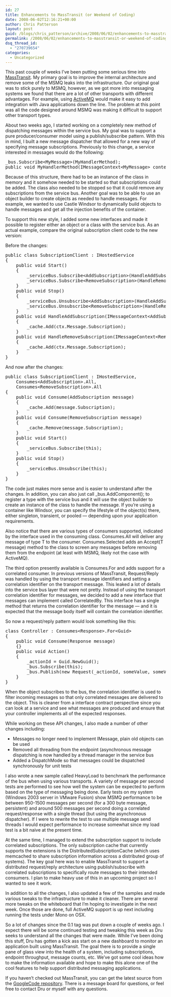 ```yaml
---
id: 27
title: Enhancements to MassTransit (or Weekend of Coding)
date: 2008-06-02T12:16:21+00:00
author: Chris Patterson
layout: post
guid: /blogs/chris_patterson/archive/2008/06/02/enhancements-to-masstransit-or-weekend-of-coding.aspx
permalink: /2008/06/02/enhancements-to-masstransit-or-weekend-of-coding/
dsq_thread_id:
  - "270739654"
categories:
  - Uncategorized
---
```

This past couple of weeks I&#8217;ve been putting some serious time into [MassTransit](http://masstransit.googlecode.com/). My primary goal is to improve the internal architecture and remove some of the MSMQ leaks into the infrastructure. Our original goal was to stick purely to MSMQ, however, as we got more into messaging systems we found that there are a lot of other transports with different advantages. For example, using [ActiveMQ](http://activemq.apache.org/) would make it easy to add integration with Java applications down the line. The problem at this point was all the code designed around MSMQ was making it difficult to support other transport types. 

About two weeks ago, I started working on a completely new method of dispatching messages within the service bus. My goal was to support a pure producer/consumer model using a publish/subscribe pattern. With this in mind, I built a new message dispatcher that allowed for a new way of specifying message subscriptions. Previously to this change, a service interested in messages would do the following: 

<pre>_bus.Subscribe&lt;MyMessage&gt;(MyHandlerMethod);
public void MyHandlerMethod(IMessageContext&lt;MyMessage&gt; context) {}
</pre>

Because of this structure, there had to be an instance of the class in memory and it somehow needed to be started so that subscriptions could be added. The class also needed to be stopped so that it could remove any subscriptions from the service bus. Another goal was to be able to use an object builder to create objects as needed to handle messages. For example, we wanted to use Castle Windsor to dynamically build objects to handle messages and get all the injection benefits of the container. 

To support this new style, I added some new interfaces and made it possible to register either an object or a class with the service bus. As an actual example, compare the original subscription client code to the new version: 

Before the changes: 

<pre>public class SubscriptionClient : IHostedService
{
	public void Start()
	{
		_serviceBus.Subscribe&lt;AddSubscription&gt;(HandleAddSubscription);
		_serviceBus.Subscribe&lt;RemoveSubscription&gt;(HandleRemoveSubscription);
	}
	public void Stop()
	{
		_serviceBus.Unsubscribe&lt;AddSubscription&gt;(HandleAddSubscription);
		_serviceBus.Unsubscribe&lt;RemoveSubscription&gt;(HandleRemoveSubscription);
	}
	public void HandleAddSubscription(IMessageContext&lt;AddSubscription&gt; ctx)
	{
		_cache.Add(ctx.Message.Subscription);
	}
	public void HandleRemoveSubscription(IMessageContext&lt;RemoveSubscription&gt; ctx)
	{
		_cache.Add(ctx.Message.Subscription);
	}
}
</pre>

And now after the changes: 

<pre>public class SubscriptionClient : IHostedService, 
	Consumes&lt;AddSubscription&gt;.All, 
	Consumes&lt;RemoveSubscription&gt;.All
{
	public void Consume(AddSubscription message)
	{
		_cache.Add(message.Subscription);
	}
	public void Consume(RemoveSubscription message)
	{
		_cache.Remove(message.Subscription);
	}
	public void Start()
	{
		_serviceBus.Subscribe(this);
	}
	public void Stop()
	{
		_serviceBus.Unsubscribe(this);
	}
}
</pre>

The code just makes more sense and is easier to understand after the changes. In addition, you can also just call _bus.AddComponent<T>(); to register a type with the service bus and it will use the object builder to create an instance of the class to handle the message. If you&#8217;re using a container like Windsor, you can specify the lifestyle of the object(s) there, either singleton, transient, or pooled &#8212; depending upon your application requirements. 

Also notice that there are various types of consumers supported, indicated by the interface used in the consuming class. Consumes<T>.All will deliver any message of type T to the consumer. Consumes<T>.Selected adds an Accept(T message) method to the class to screen any messages before removing them from the endpoint (at least with MSMQ, likely not the case with ActiveMQ). 

The third option presently available is Consumes<T>.For<V> and adds support for a correlated consumer. In previous versions of MassTransit, Request/Reply was handled by using the transport message identifiers and setting a correlation identifier on the transport message. This leaked a lot of details into the service bus layer that were not pretty. Instead of using the transport correlation identifier for messages, we decided to add a new interface that messages can implement called CorrelatedBy<V>. This interface has a single method that returns the correlation identifier for the message &#8212; and it is expected that the message body itself will contain the correlation identifier. 

So now a request/reply pattern would look something like this: 

<pre>class Controller : Consumes&lt;Response&gt;.For&lt;Guid&gt;
{
	public void Consume(Response message)
	{}
	public void Action()
	{
		_actionId = Guid.NewGuid();
		_bus.Subscribe(this);
		_bus.Publish(new Request(_actionId, someValue, someValue2);
	}
}
</pre>

When the object subscribes to the bus, the correlation identifier is used to filter incoming messages so that only correlated messages are delivered to the object. This is cleaner from a interface contract perspective since you can look at a service and see what messages are produced and ensure that your controller implements all of the expected responses. 

While working on these API changes, I also made a number of other changes including:

  * Messages no longer need to implement IMessage, plain old objects can be used
  * Removed all threading from the endpoint (asynchronous message dispatching is now handled by a thread manager in the service bus
  * Added a DispatchMode so that messages could be dispatched synchronously for unit tests

I also wrote a new sample called HeavyLoad to benchmark the performance of the bus when using various transports. A variety of message per second tests are performed to see how well the system can be expected to perform based on the type of messaging being done. Early tests on my system (Windows 2003 server in VMware Fusion) show MSMQ performance to be between 950-1500 messages per second (for a 300 byte message, persistent) and around 500 messages per second doing a correlated request/response with a single thread (but using the asynchronous dispatcher). If I were to rewrite the test to use multiple message send threads I would expect performance to increase somewhat since my load test is a bit naive at the present time. 

At the same time, I managed to extend the subscription support to include correlated subscriptions. The only subscription cache that currently supports the extensions is the DistributedSubscriptionCache (which uses memcached to share subscription information across a distributed group of systems). The key goal here was to enable MassTransit to support a distributed request/reply architecture using publish/subscribe with correlated subscriptions to specifically route messages to their intended consumers. I plan to make heavy use of this in an upcoming project so I wanted to see it work. 

In addition to all the changes, I also updated a few of the samples and made various tweaks to the infrastructure to make it cleaner. There are several more tweaks on the whiteboard that I&#8217;m hoping to investigate in the next week. Once those are done, full ActiveMQ support is up next including running the tests under Mono on OSX. 

So a lot of changes since the 0.1 tag was put down a couple of weeks ago. I expect there will be some continued testing and tweaking this week as Dru seeks to understand all the changes that were made. While I&#8217;ve been doing this stuff, Dru has gotten a kick ass start on a new dashboard to monitor an application built using MassTransit. The goal there is to provide a single pane of glass view into the health of a system, including subscriptions, endpoint throughput, message counts, etc. We&#8217;ve got some cool ideas how to make the information available and hope to make this alone one of the cool features to help support distributed messaging applications. 

If you haven&#8217;t checked out MassTransit, you can get the latest source from the [GoogleCode repository](http://masstransit.googlecode.com/). There is a message board for questions, or feel free to contact Dru or myself with any questions.